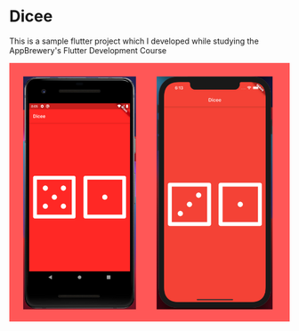 # Dicee
This is a sample flutter project which I developed while studying the AppBrewery's Flutter Development Course

![Project Screenshots](screenshots.png)
